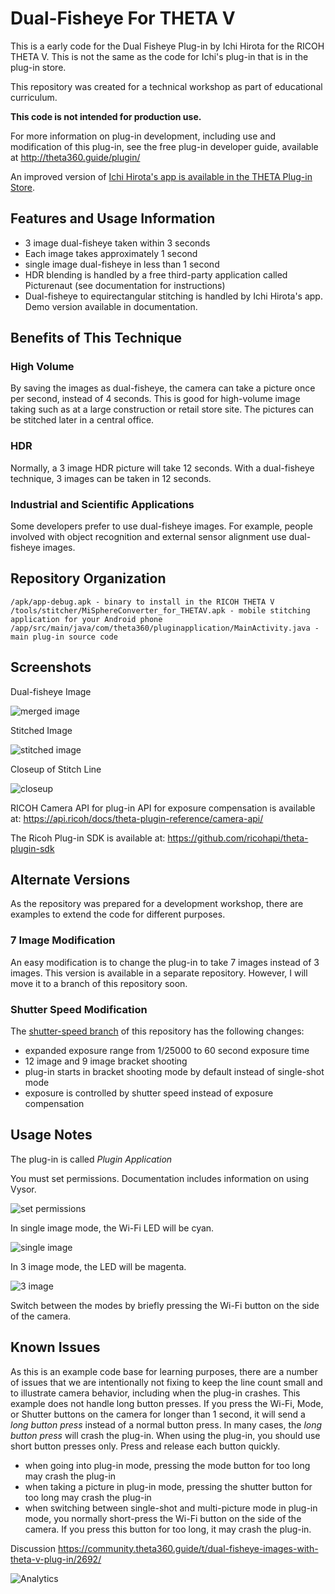 # Dual-Fisheye For THETA V

This is a early code for the Dual Fisheye Plug-in by Ichi Hirota for the RICOH THETA V.  This is not the same as the code for Ichi's plug-in that is in the plug-in store.

This repository was created for a technical workshop as part of educational curriculum. 

__This code is not intended for production use.__  

For more information on
plug-in development, including use and modification of this plug-in, see the free plug-in developer
guide, available at http://theta360.guide/plugin/

An improved version of [Ichi Hirota's app is available in the THETA Plug-in Store](https://pluginstore.theta360.com/plugins/com.hirota41.dualfisheye_plugin/).

## Features and Usage Information

- 3 image dual-fisheye taken within 3 seconds
- Each image takes approximately 1 second
- single image dual-fisheye in less than 1 second
- HDR blending is handled by a free third-party application called Picturenaut (see documentation for instructions)
- Dual-fisheye to equirectangular stitching is handled by Ichi Hirota's app. Demo version available in documentation.

## Benefits of This Technique

### High Volume

By saving the images as dual-fisheye, the camera can take a picture once per second, instead of 4 seconds. This is good for high-volume image taking such as at a large
construction or retail store site. The pictures can be stitched later in a central
office.

### HDR

Normally, a 3 image HDR picture will take 12 seconds. With a dual-fisheye technique, 3 images can be taken in 12 seconds. 

### Industrial and Scientific Applications

Some developers prefer to use dual-fisheye images.
For example, people involved with object 
recognition and external sensor alignment use dual-fisheye images.

## Repository Organization

    /apk/app-debug.apk - binary to install in the RICOH THETA V
    /tools/stitcher/MiSphereConverter_for_THETAV.apk - mobile stitching application for your Android phone
    /app/src/main/java/com/theta360/pluginapplication/MainActivity.java - main plug-in source code

## Screenshots

Dual-fisheye Image

![merged image](doc/img/merged-image.jpg)

Stitched Image

![stitched image](doc/img/stitched-image.jpg)

Closeup of Stitch Line

![closeup](doc/img/closeup.jpg)


RICOH Camera API for plug-in API for exposure compensation is available at:
https://api.ricoh/docs/theta-plugin-reference/camera-api/

The Ricoh Plug-in SDK is available at:
https://github.com/ricohapi/theta-plugin-sdk

## Alternate Versions

As the repository was prepared for a development workshop, there are examples to
extend the code for different purposes.

### 7 Image Modification

An easy modification is to change the plug-in to take 7 images instead of 3 images. This version
is available in a separate repository. However, I will move it to a branch of this repository soon.

### Shutter Speed Modification

The [shutter-speed branch](https://github.com/codetricity/original-dual-fisheye-plugin/tree/shutter-speed) 
 of this repository has the following changes:

- expanded exposure range from 1/25000 to 60 second exposure time
- 12 image and 9 image bracket shooting 
- plug-in starts in bracket shooting mode by default instead of single-shot mode
- exposure is controlled by shutter speed instead of exposure compensation 

## Usage Notes

The plug-in is called *Plugin Application*

You must set permissions. Documentation includes information on using Vysor.

![set permissions](doc/img/set-permissions.jpg)

In single image mode, the Wi-Fi LED will be cyan.

![single image](doc/img/single-image-led.png)

In 3 image mode, the LED will be magenta.

![3 image](doc/img/7-image-led.png)

Switch between the modes by briefly pressing the Wi-Fi button on the side
of the camera.

## Known Issues

As this is an example code base for learning purposes, there are a number of issues
that we are intentionally not fixing to keep the line count small and to illustrate
camera behavior, including when the plug-in crashes.  This example does not handle
long button presses. If you press the Wi-Fi, Mode, or Shutter buttons on the camera for
longer than 1 second, it will send a *long button press* instead of a normal button press. 
In many cases, the *long button press* will crash the plug-in. When using the plug-in, you should use
short button presses only. Press and release each button quickly.

- when going into plug-in mode, pressing the mode button for too long may crash the plug-in
- when taking a picture in plug-in mode, pressing the shutter button for too long may crash the plug-in
- when switching between single-shot and multi-picture mode in plug-in mode, you normally short-press the Wi-Fi button on the side of the camera. If you press this button for too long, it may crash the plug-in.

Discussion
https://community.theta360.guide/t/dual-fisheye-images-with-theta-v-plug-in/2692/

![Analytics](https://ga-beacon.appspot.com/UA-73311422-5/dual-fisheye-plugin)
